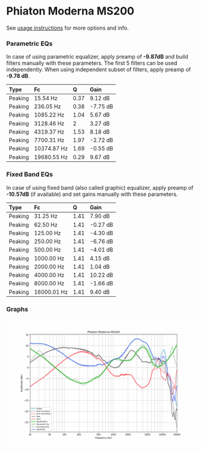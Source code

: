 # Phiaton Moderna MS200
See [usage instructions](https://github.com/jaakkopasanen/AutoEq#usage) for more options and info.

### Parametric EQs
In case of using parametric equalizer, apply preamp of **-9.87dB** and build filters manually
with these parameters. The first 5 filters can be used independently.
When using independent subset of filters, apply preamp of **-9.78 dB**.

| Type    | Fc          |    Q | Gain     |
|:--------|:------------|:-----|:---------|
| Peaking | 15.54 Hz    | 0.37 | 9.12 dB  |
| Peaking | 236.05 Hz   | 0.38 | -7.75 dB |
| Peaking | 1085.22 Hz  | 1.04 | 5.67 dB  |
| Peaking | 3128.46 Hz  | 2    | 3.27 dB  |
| Peaking | 4319.37 Hz  | 1.53 | 8.18 dB  |
| Peaking | 7700.31 Hz  | 1.97 | -2.72 dB |
| Peaking | 10374.87 Hz | 1.69 | -0.55 dB |
| Peaking | 19680.55 Hz | 0.29 | 9.67 dB  |

### Fixed Band EQs
In case of using fixed band (also called graphic) equalizer, apply preamp of **-10.57dB**
(if available) and set gains manually with these parameters.

| Type    | Fc          |    Q | Gain     |
|:--------|:------------|:-----|:---------|
| Peaking | 31.25 Hz    | 1.41 | 7.90 dB  |
| Peaking | 62.50 Hz    | 1.41 | -0.27 dB |
| Peaking | 125.00 Hz   | 1.41 | -4.30 dB |
| Peaking | 250.00 Hz   | 1.41 | -6.76 dB |
| Peaking | 500.00 Hz   | 1.41 | -4.01 dB |
| Peaking | 1000.00 Hz  | 1.41 | 4.15 dB  |
| Peaking | 2000.00 Hz  | 1.41 | 1.04 dB  |
| Peaking | 4000.00 Hz  | 1.41 | 10.22 dB |
| Peaking | 8000.00 Hz  | 1.41 | -1.66 dB |
| Peaking | 16000.01 Hz | 1.41 | 9.40 dB  |

### Graphs
![](./Phiaton%20Moderna%20MS200.png)